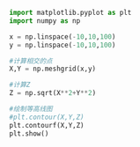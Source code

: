 
<BlogInfo id="72" title="13.绘制等高线图" author="白日梦想猿" pv=0 read_times=0 pre_cost_time=0分11秒 category="matplotlib学习" tag_list="['matplotlib学习']" create_time="2020.04.27 15:16:41" update_time="2020.04.27 15:30:20" />

```python
import matplotlib.pyplot as plt
import numpy as np

x = np.linspace(-10,10,100)
y = np.linspace(-10,10,100)

#计算相交的点
X,Y = np.meshgrid(x,y)

#计算Z
Z = np.sqrt(X**2+Y**2)

#绘制等高线图
#plt.contour(X,Y,Z)
plt.contourf(X,Y,Z)
plt.show()
```
